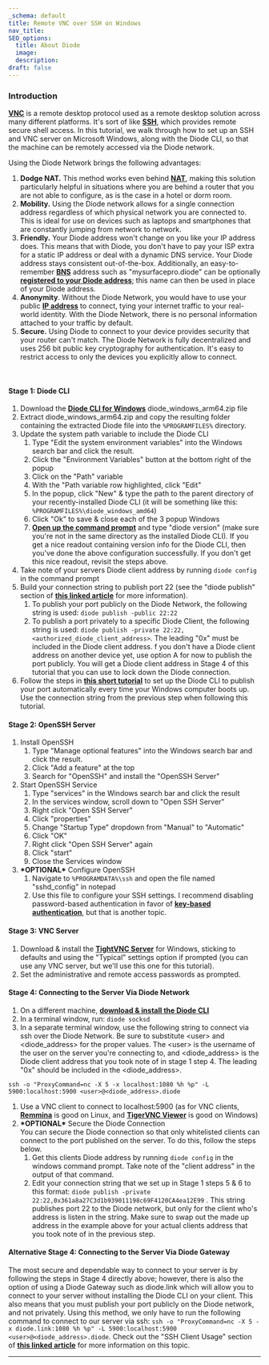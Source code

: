 ```yaml
---
_schema: default
title: Remote VNC over SSH on Windows
nav_title:
SEO_options:
  title: About Diode
  image:
  description:
draft: false
---
```

### **Introduction**

<a href="https://en.wikipedia.org/wiki/Virtual_Network_Computing" target="_blank" rel="noopener"><strong>VNC</strong></a> is a remote desktop protocol used as a remote desktop solution across many different platforms. It's sort of like <a href="https://en.wikipedia.org/wiki/Secure_Shell" target="_blank" rel="noopener"><strong>SSH</strong></a>, which provides remote secure shell access. In this tutorial, we walk through how to set up an SSH and VNC server on Microsoft Windows, along with the Diode CLI, so that the machine can be remotely accessed via the Diode network.

Using the Diode Network brings the following advantages:

1. **Dodge NAT.** This method works even behind [**NAT**](https://en.wikipedia.org/wiki/Network_address_translation), making this solution particularly helpful in situations where you are behind a router that you are not able to configure, as is the case in a hotel or dorm room.
2. **Mobility.** Using the Diode network allows for a single connection address regardless of which physical network you are connected to. This is ideal for use on devices such as laptops and smartphones that are constantly jumping from network to network.
3. **Friendly.** Your Diode address won't change on you like your IP address does. This means that with Diode, you don't have to pay your ISP extra for a static IP address or deal with a dynamic DNS service. Your Diode address stays consistent out-of-the-box. Additionally, an easy-to-remember <a href="https://support.diode.io/article/5nsoxvhug1-what-is-bns" target="_blank" rel="noopener"><strong>BNS</strong></a> address such as "mysurfacepro.diode" can be optionally <a href="https://support.diode.io/article/2bzhaehdp2-reserving-a-domain-name" target="_blank" rel="noopener"><strong>registered to your Diode address</strong></a>; this name can then be used in place of your Diode address.
4. **Anonymity**. Without the Diode Network, you would have to use your public <a href="https://en.wikipedia.org/wiki/IP_address" target="_blank" rel="noopener"><strong>IP address</strong></a> to connect, tying your internet traffic to your real-world identity. With the Diode Network, there is no personal information attached to your traffic by default.
5. **Secure.** Using Diode to connect to your device provides security that your router can't match. The Diode Network is fully decentralized and uses 256 bit public key cryptography for authentication. It's easy to restrict access to only the devices you explicitly allow to connect.

&nbsp;

#### **Stage 1: Diode CLI**

1. Download the <a href="https://diode.io/resources/download/" target="_blank" rel="noopener"><strong>Diode CLI for Windows</strong></a> diode\_windows\_arm64.zip file
2. Extract diode\_windows\_arm64.zip and copy the resulting folder containing the extracted Diode file into the `%PROGRAMFILES%` directory.
3. Update the system path variable to include the Diode CLI
   1. Type "Edit the system environment variables" into the Windows search bar and click the result.
   2. Click the "Environment Variables" button at the bottom right of the popup
   3. Click on the "Path" variable
   4. With the "Path variable row highlighted, click "Edit"
   5. In the popup, click "New" & type the path to the parent directory of your recently-installed Diode CLI (it will be something like this: `%PROGRAMFILES%\diode_windows_amd64`)
   6. Click "Ok" to save & close each of the 3 popup Windows
   7. <a href="https://www.howtogeek.com/235101/10-ways-to-open-the-command-prompt-in-windows-10/" target="_blank" rel="noopener"><strong>Open up the command prompt</strong></a> and type "diode version" (make sure you're not in the same directory as the installed Diode CLI). If you get a nice readout containing version info for the Diode CLI, then you've done the above configuration successfully. If you don't get this nice readout, revisit the steps above.
4. Take note of your servers Diode client address by running `diode config` in the command prompt
5. Build your connection string to publish port 22 (see the "diode publish" section of [**this linked article**](https://support.diode.io/article/josr6wwh5e-go-client-commands) for more information).
   1. To publish your port publicly on the Diode Network, the following string is used: `diode publish -public 22:22`
   2. To publish a port privately to a specific Diode Client, the following string is used: `diode publish -private 22:22,<authorized_diode_client_address>`. The leading "0x" must be included in the Diode client address. f you don't have a Diode client address on another device yet, use option A for now to publish the port publicly. You will get a Diode client address in Stage 4 of this tutorial that you can use to lock down the Diode connection.
6. Follow the steps in [**this short tutorial**](https://support.diode.io/article/tffr7jf1ns) to set up the Diode CLI to publish your port automatically every time your Windows computer boots up. Use the connection string from the previous step when following this tutorial.

#### **Stage 2: OpenSSH Server**

1. Install OpenSSH
   1. Type "Manage optional features" into the Windows search bar and click the result.
   2. Click "Add a feature" at the top
   3. Search for "OpenSSH" and install the "OpenSSH Server"
2. Start OpenSSH Service
   1. Type "services" in the Windows search bar and click the result
   2. In the services window, scroll down to "Open SSH Server"
   3. Right click "Open SSH Server"
   4. Click "properties"
   5. Change "Startup Type" dropdown from "Manual" to "Automatic"
   6. Click "OK"
   7. Right click "Open SSH Server" again
   8. Click "start"
   9. Close the Services window
3. **\*OPTIONAL\*** Configure OpenSSH
   1. Navigate to `%PROGRAMDATA%\ssh` and open the file named "sshd\_config" in notepad
   2. Use this file to configure your SSH settings. I recommend disabling password-based authentication in favor of <a href="https://www.concurrency.com/blog/may-2019/key-based-authentication-for-openssh-on-windows" target="_blank" rel="noopener"><strong>key-based authentication</strong></a>, but that is another topic.

#### **Stage 3: VNC Server**

1. Download & install the <a href="https://www.tightvnc.com/download.php" target="_blank" rel="noopener"><strong>TightVNC Server</strong></a> for Windows, sticking to defaults and using the "Typical" settings option if prompted (you can use any VNC server, but we'll use this one for this tutorial).
2. Set the administrative and remote access passwords as prompted.

#### **Stage 4: Connecting to the Server Via Diode Network**

1. On a different machine, <a href="https://diode.io/resources/download/" target="_blank" rel="noopener"><strong>download &amp; install the Diode CLI</strong></a>
2. In a terminal window, run: `diode socksd`
3. In a separate terminal window, use the following string to connect via ssh over the Diode Network. Be sure to substitute &lt;user&gt; and &lt;diode\_address&gt; for the proper values. The &lt;user&gt; is the username of the user on the server you're connecting to, and &lt;diode\_address&gt; is the Diode client address that you took note of in stage 1 step 4. The leading "0x" should be included in the &lt;diode\_address&gt;.

`ssh -o "ProxyCommand=nc -X 5 -x localhost:1080 %h %p" -L 5900:localhost:5900 <user>@<diode_address>.diode`

1. Use a VNC client to connect to localhost:5900 (as for VNC clients, <a href="https://remmina.org/" target="_blank" rel="noopener"><strong>Remmina</strong></a> is good on Linux, and <a href="https://tigervnc.org/" target="_blank" rel="noopener"><strong>TigerVNC Viewer</strong></a> is good on Windows)
2. **\*OPTIONAL\*** Secure the Diode Connection<br>You can secure the Diode connection so that only whitelisted clients can connect to the port published on the server. To do this, follow the steps below.
   1. Get this clients Diode address by running `diode config` in the windows command prompt. Take note of the "client address" in the output of that command.
   2. Edit your connection string that we set up in Stage 1 steps 5 & 6 to this format: `diode publish -private 22:22,0x361a8a27C3d1b939011198c69F4120CA4ea12E99` . This string publishes port 22 to the Diode network, but only for the client who's address is listen in the string. Make sure to swap out the made up address in the example above for your actual clients address that you took note of in the previous step.

#### **Alternative Stage 4: Connecting to the Server Via Diode Gateway**

The most secure and dependable way to connect to your server is by following the steps in Stage 4 directly above; however, there is also the option of using a Diode Gateway such as diode.link which will allow you to connect to your server without installing the Diode CLI on your client. This also means that you must publish your port publicly on the Diode network, and not privately. Using this method, we only have to run the following command to connect to our server via ssh: `ssh -o "ProxyCommand=nc -X 5 -x diode.link:1080 %h %p" -L 5900:localhost:5900 <user>@<diode_address>.diode`. Check out the "SSH Client Usage" section of <a href="https://support.diode.io/article/ub9xrruimv-ssh" target="_blank" rel="noopener"><strong>this linked article</strong></a> for more information on this topic.

---

&nbsp;